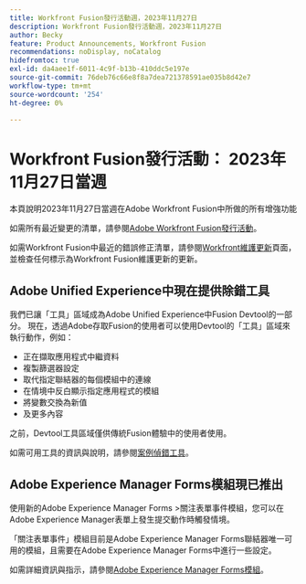 ```yaml
---
title: Workfront Fusion發行活動週，2023年11月27日
description: Workfront Fusion發行活動週，2023年11月27日
author: Becky
feature: Product Announcements, Workfront Fusion
recommendations: noDisplay, noCatalog
hidefromtoc: true
exl-id: da4aee1f-6011-4c9f-b13b-410ddc5e197e
source-git-commit: 76deb76c66e8f8a7dea721378591ae035b8d42e7
workflow-type: tm+mt
source-wordcount: '254'
ht-degree: 0%

---
```


# Workfront Fusion發行活動： 2023年11月27日當週

本頁說明2023年11月27日當週在Adobe Workfront Fusion中所做的所有增強功能

如需所有最近變更的清單，請參閱[Adobe Workfront Fusion發行活動](../../../product-announcements/product-releases/fusion-release-activity/fusion-release-activity.md)。

如需Workfront Fusion中最近的錯誤修正清單，請參閱[Workfront維護更新](https://experienceleague.adobe.com/docs/workfront-known-issues/releases/current-updates.html)頁面，並檢查任何標示為Workfront Fusion維護更新的更新。

## Adobe Unified Experience中現在提供除錯工具

我們已讓「工具」區域成為Adobe Unified Experience中Fusion Devtool的一部分。 現在，透過Adobe存取Fusion的使用者可以使用Devtool的「工具」區域來執行動作，例如：

* 正在擷取應用程式中繼資料
* 複製篩選器設定
* 取代指定聯結器的每個模組中的連線
* 在情境中反白顯示指定應用程式的模組
* 將變數交換為新值
* 及更多內容

之前，Devtool工具區域僅供傳統Fusion體驗中的使用者使用。

如需可用工具的資訊與說明，請參閱[案例偵錯工具](/help/quicksilver/workfront-fusion/scenarios/debug-scenarios-with-dev-tool.md#tools)。

## Adobe Experience Manager Forms模組現已推出

使用新的Adobe Experience Manager Forms >關注表單事件模組，您可以在Adobe Experience Manager表單上發生提交動作時觸發情境。

「關注表單事件」模組目前是Adobe Experience Manager Forms聯結器唯一可用的模組，且需要在Adobe Experience Manager Forms中進行一些設定。

如需詳細資訊與指示，請參閱[Adobe Experience Manager Forms模組](/help/quicksilver/workfront-fusion/apps-and-their-modules/aem-forms-modules.md)。
